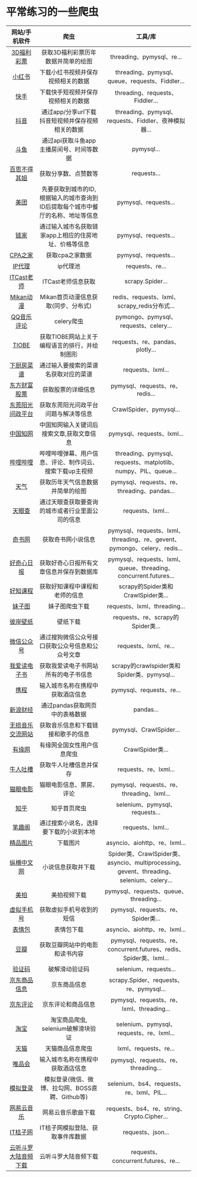 # 平常练习的一些爬虫

|     网站/手机软件     |          爬虫          |     工具/库     |
| :-------------: | :-----------------------: | :--------------: |
| [3D福利彩票](https://github.com/jll01/Spiders/tree/master/3D%E7%A6%8F%E5%88%A9%E5%BD%A9%E7%A5%A8 "3D福利彩票")  | 获取3D福利彩票历年数据并简单的绘图 | threading、pymysql、re... |
| [小红书](https://github.com/jll01/Spiders/tree/master/APP%E6%8A%93%E5%8C%85/%E5%B0%8F%E7%BA%A2%E4%B9%A6 "小红书")  | 下载小红书视频并保存视频相关的数据 | threading、pymysql、queue、requests、Fiddler... |
| [快手](https://github.com/jll01/Spiders/tree/master/APP%E6%8A%93%E5%8C%85/%E5%BF%AB%E6%89%8B "快手")  | 下载快手短视频并保存视频相关的数据 | threading、requests、Fiddler... |
| [抖音](https://github.com/jll01/Spiders/tree/master/APP%E6%8A%93%E5%8C%85/%E6%8A%96%E9%9F%B3 "抖音")  | 通过app/分享url下载抖音短视频并保存视频相关的数据 | threading、pymysql、requests、Fiddler、夜神模拟器... |
| [斗鱼](https://github.com/jll01/Spiders/tree/master/APP%E6%8A%93%E5%8C%85/%E6%96%97%E9%B1%BC "斗鱼")  | 通过api获取斗鱼app主播房间号、时间等数据 | pymysql... |
| [百思不得其姐](https://github.com/jll01/Spiders/tree/master/APP%E6%8A%93%E5%8C%85/%E7%99%BE%E6%80%9D%E4%B8%8D%E5%BE%97%E5%85%B6%E5%A7%90 "百思不得其姐")  | 获取分享数、点赞数等| requests... |
| [美团](https://github.com/jll01/Spiders/tree/master/APP%E6%8A%93%E5%8C%85/%E7%BE%8E%E5%9B%A2 "美团")  | 先要获取到城市的ID, 根据输入的城市查询到ID后提取每个城市中餐厅的名称、地址等信息 | pymysql、requests... |
| [链家](https://github.com/jll01/Spiders/tree/master/APP%E6%8A%93%E5%8C%85/%E9%93%BE%E5%AE%B6 "链家")  | 通过输入城市名获取链家app上相应的住房地址、价格等信息 | pymysql、requests... |
| [CPA之家](https://github.com/jll01/Spiders/tree/master/CPA%E4%B9%8B%E5%AE%B6 "CPA之家")  | 获取cpa之家数据 | pymysql、requests... |
| [IP代理](https://github.com/jll01/Spiders/tree/master/IP%E6%B1%A0%E5%92%8CCookie%E6%B1%A0 "IP代理")  | ip代理池 | requests、re... |
| [ITCast老师](https://github.com/jll01/Spiders/tree/master/ITCast%E8%80%81%E5%B8%88 "ITCast老师")  | ITCast老师信息获取 | scrapy.Spider... |
| [Mikan动漫](https://github.com/jll01/Spiders/tree/master/Mikan "Mikan动漫")  | Mikan首页动漫信息获取(同步、分布式) | redis、requests、lxml、scrapy_redis分布式... |
| [QQ音乐评论](https://github.com/jll01/Spiders/tree/master/QQ%E9%9F%B3%E4%B9%90%E8%AF%84%E8%AE%BA "QQ音乐评论")  | celery爬虫 | pymongo、pymysql、requests、celery... |
| [TIOBE](https://github.com/jll01/Spiders/tree/master/TIOBE "TIOBE")  | 获取TIOBE网站上关于编程语言的排行，并绘制图形 | requests、re、pandas、plotly... |
| [下厨房菜谱](https://github.com/jll01/Spiders/tree/master/%E4%B8%8B%E5%8E%A8%E6%88%BF%E8%8F%9C%E8%B0%B1 "下厨房菜谱")  | 通过输入要搜索的菜谱名获取对应的菜谱 | requests、lxml... |
| [东方财富股票](https://github.com/jll01/Spiders/tree/master/%E4%B8%9C%E6%96%B9%E8%B4%A2%E5%AF%8C%E8%82%A1%E7%A5%A8 "东方财富股票")  | 获取股票的详细信息 | pymysql、requests、re、redis... |
| [东莞阳光问政平台](https://github.com/jll01/Spiders/tree/master/%E4%B8%9C%E8%8E%9E%E9%98%B3%E5%85%89%E9%97%AE%E6%94%BF%E5%B9%B3%E5%8F%B0 "东莞阳光问政平台")  | 获取东莞阳光问政平台问题与解决等信息 | CrawlSpider、pymysql... |
| [中国知网](https://github.com/jll01/Spiders/tree/master/%E4%B8%AD%E5%9B%BD%E7%9F%A5%E7%BD%91 "中国知网")  | 中国知网输入关键词后搜索文章,获取文章信息 | pymysql、requests、lxml... |
| [哔哩哔哩](https://github.com/jll01/Spiders/tree/master/%E5%93%94%E5%93%A9%E5%93%94%E5%93%A9 "哔哩哔哩")  | 哔哩哔哩弹幕、用户信息、评论、制作词云、搜索下载up主视频 | threading、pymysql、requests、matplotlib、numpy、PIL、queue... |
| [天气](https://github.com/jll01/Spiders/tree/master/%E5%A4%A9%E6%B0%94 "天气")  | 获取历年天气信息数据并简单的绘图 | pymysql、requests、re、threading、pandas... |
| [天眼查](https://github.com/jll01/Spiders/tree/master/%E5%A4%A9%E7%9C%BC%E6%9F%A5 "天眼查")  | 通过天眼查获取要查询的城市或者行业里面公司的信息 | requests、lxml... |
| [奇书网](https://github.com/jll01/Spiders/tree/master/%E5%A5%87%E4%B9%A6%E7%BD%91 "奇书网")  | 获取奇书网小说信息 | pymysql、requests、lxml、threading、re、gevent、pymongo、celery、redis... |
| [好奇心日报](https://github.com/jll01/Spiders/tree/master/%E5%A5%BD%E5%A5%87%E5%BF%83%E6%97%A5%E6%8A%A5 "好奇心日报")  | 获取好奇心日报所有文章信息并保存到数据库 | pymysql、requests、lxml、queue、threading、concurrent.futures... |
| [好知课程](https://github.com/jll01/Spiders/tree/master/%E5%A5%BD%E7%9F%A5%E8%AF%BE%E7%A8%8B "好知课程")  | 获取好知课程中课程和老师的信息 | scrapy的Spider类和CrawlSpider类... |
| [妹子图](https://github.com/jll01/Spiders/tree/master/%E5%A6%B9%E5%AD%90%E5%9B%BE "妹子图")  | 妹子图爬虫下载 | requests、lxml、threading... |
| [彼岸壁纸](https://github.com/jll01/Spiders/tree/master/%E5%BD%BC%E5%B2%B8%E5%A3%81%E7%BA%B8 "彼岸壁纸")  | 壁纸下载 | requests、re、scrapy的Spider类... |
| [微信公众号](https://github.com/jll01/Spiders/tree/master/%E5%BE%AE%E4%BF%A1%E5%85%AC%E4%BC%97%E5%8F%B7 "狗微信公众号")  | 通过搜狗微信公众号接口获取公众号信息和公众号文章 | requests、lxml、re... |
| [我爱读电子书](https://github.com/jll01/Spiders/tree/master/%E6%88%91%E7%88%B1%E8%AF%BB%E7%94%B5%E5%AD%90%E4%B9%A6 "我爱读电子书")  | 获取我爱读电子书网站所有的电子书信息 | scrapy的crawlspider类和Spider类、pymysql... |
| [携程](https://github.com/jll01/Spiders/tree/master/%E6%90%BA%E7%A8%8B "携程")  | 输入城市名称在携程中获取酒店信息 | pymysql、requests、re... |
| [新浪财经](https://github.com/jll01/Spiders/tree/master/%E6%96%B0%E6%B5%AA%E8%B4%A2%E7%BB%8F "新浪财经")  | 通过pandas获取网页中的表格数据 | pandas... |
| [无损音乐交流网站](https://github.com/jll01/Spiders/tree/master/%E6%97%A0%E6%8D%9F%E9%9F%B3%E4%B9%90%E4%BA%A4%E6%B5%81%E7%BD%91%E7%AB%99 "无损音乐交流网站")  | 获取音乐信息和下载链接和歌手的信息 | pymysql、CrawlSpider... |
| [有缘网](https://github.com/jll01/Spiders/tree/master/%E6%9C%89%E7%BC%98%E7%BD%91 "有缘网")  | 有缘网全国女性用户信息爬虫 | CrawlSpider类... |
| [牛人吐槽](https://github.com/jll01/Spiders/tree/master/%E7%89%9B%E4%BA%BA%E5%90%90%E6%A7%BD "牛人吐槽")  | 获取牛人吐槽信息并保存 | requests、re、lxml... |
| [猫眼电影](https://github.com/jll01/Spiders/tree/master/%E7%8C%AB%E7%9C%BC%E7%94%B5%E5%BD%B1 "猫眼电影")  | 猫眼电影信息、票房、评论 | pymysql、requests、re、threading、lxml... |
| [知乎](https://github.com/jll01/Spiders/tree/master/%E7%9F%A5%E4%B9%8E "知乎")  | 知乎首页爬虫 | selenium、pymysql、requests... |
| [笔趣阁](https://github.com/jll01/Spiders/tree/master/%E7%AC%94%E8%B6%A3%E9%98%81 "笔趣阁")  | 通过搜索小说名，选择要下载的小说到本地 | requests、lxml... |
| [精品图片](https://github.com/jll01/Spiders/tree/master/%E7%B2%BE%E5%93%81%E5%9B%BE%E7%89%87 "精品图片")  | 下载图片 | asyncio、aiohttp、re、lxml... |
| [纵横中文网](https://github.com/jll01/Spiders/tree/master/%E7%BA%B5%E6%A8%AA%E4%B8%AD%E6%96%87%E7%BD%91 "纵横中文网")  | 小说信息获取并下载 | Spider类、CrawlSpider类、asyncio、multiprocessing、<br>gevent、threading、selenium、celery... |
| [美拍](https://github.com/jll01/Spiders/tree/master/%E7%BE%8E%E6%8B%8D "美拍")  | 美拍视频下载 | pymysql、requests、queue、threading... |
| [虚拟手机号](https://github.com/jll01/Spiders/tree/master/%E8%99%9A%E6%8B%9F%E6%89%8B%E6%9C%BA%E5%8F%B7 "虚拟手机号")  | 获取虚拟手机号收到的短信 | pymysql、requests、re、Spider类... |
| [表情包](https://github.com/jll01/Spiders/tree/master/%E8%A1%A8%E6%83%85%E5%8C%85 "表情包")  | 表情包下载 | asyncio、aiohttp、re、lxml... |
| [豆瓣](https://github.com/jll01/Spiders/tree/master/%E8%B1%86%E7%93%A3 "豆瓣")  | 获取豆瓣网站中的电影和读书内容 | pymysql、requests、re、concurrent.futures、redis、Spider类、lxml... |
| [验证码](https://github.com/jll01/Spiders/tree/master/%E9%AA%8C%E8%AF%81%E7%A0%81 "验证码")  | 破解滑动验证码 | selenium、requests... |
| [京东商品信息](https://github.com/jll01/Spiders/tree/master/%E7%94%B5%E5%95%86%E5%B9%B3%E5%8F%B0/jingdong "京东商品信息")  | 京东商品信息 | scrapy.Spider、requests、re、pymysql... |
| [京东评论](https://github.com/jll01/Spiders/tree/master/%E7%94%B5%E5%95%86%E5%B9%B3%E5%8F%B0/jingdong_requests "京东评论")  | 京东评论和商品信息 | pymysql、requests、re、lxml、threading... |
| [淘宝](https://github.com/jll01/Spiders/tree/master/%E7%94%B5%E5%95%86%E5%B9%B3%E5%8F%B0/taobao "淘宝")  | 淘宝商品爬虫, selenium破解滑块验证 | selenium、pymysql、requests、re、lxml... |
| [天猫](https://github.com/jll01/Spiders/tree/master/%E7%94%B5%E5%95%86%E5%B9%B3%E5%8F%B0/tianmao "天猫")  | 天猫商品信息爬虫 | lxml、requests、re... |
| [唯品会](https://github.com/jll01/Spiders/tree/master/%E7%94%B5%E5%95%86%E5%B9%B3%E5%8F%B0/weipinhui "唯品会")  | 输入城市名称在携程中获取酒店信息 | pymysql、requests、re、threading... |
| [模拟登录](https://github.com/jll01/Spiders/tree/master/%E6%A8%A1%E6%8B%9F%E7%99%BB%E9%99%86 "模拟登录")  | 模拟登录(微信、微博、拉勾网、BOSS直聘、Github等) | selenium、bs4、requests、re、lxml、PIL... |
| [网易云音乐](https://github.com/jll01/Spiders/tree/master/%E7%BD%91%E6%98%93%E4%BA%91%E9%9F%B3%E4%B9%90 "网易云音乐")  | 网易云音乐歌曲下载 | requests、bs4、re、string、Crypto.Cipher... |
| [IT桔子网](https://github.com/jll01/Spiders/tree/master/IT%E6%A1%94%E5%AD%90%E7%BD%91 "IT桔子网")  | IT桔子网模拟登陆、获取事件库数据 | requests、json... |
| [云听斗罗大陆音频下载](https://github.com/jll01/Spiders/tree/master/%E4%BA%91%E5%90%AC%E6%96%97%E7%BD%97%E5%A4%A7%E9%99%86%E9%9F%B3%E9%A2%91%E4%B8%8B%E8%BD%BD "云听斗罗大陆音频下")  | 云听斗罗大陆音频下载 | requests、concurrent.futures、re... |
